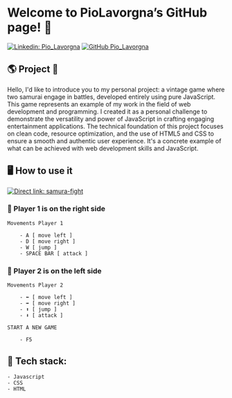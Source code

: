 # Welcome to PioLavorgna’s GitHub page! 🏯

[![Linkedin: Pio_Lavorgna](https://img.shields.io/badge/-Pio_Lavorgna-blue?style=flat-square&logo=Linkedin&logoColor=white&link=https://www.linkedin.com/in/piolavorgna/)](https://www.linkedin.com/in/piolavorgna/)
[![GitHub Pio_Lavorgna](https://img.shields.io/github/followers/PioLavorgna?label=follow&style=social)](https://github.com/PioLavorgna)

## 🌎 Project 🏯
Hello, I'd like to introduce you to my personal project: 
a vintage game where two samurai engage in battles, 
developed entirely using pure JavaScript. 
This game represents an example of my work in the field of web development and programming. 
I created it as a personal challenge to demonstrate the versatility and power of JavaScript in crafting engaging entertainment applications. 
The technical foundation of this project focuses on clean code, 
resource optimization, and the use of HTML5 and CSS to ensure a smooth and authentic user experience. 
It's a concrete example of what can be achieved with web development skills and JavaScript.

## 🖥️ How to use it
[![Direct link: samura-fight](https://img.shields.io/badge/-Direct_Link_Samurai_Fight-blue?style=flat-square&logo=Netlify&logoColor=white&link=https://samurai-fight-by-pio-lavorgna.netlify.app/)](https://samurai-fight-by-pio-lavorgna.netlify.app/)
	
### 👺 Player 1 is on the right side
	
	Movements Player 1
	
		- A [ move left ]
		- D [ move right ]
		- W [ jump ]
		- SPACE BAR [ attack ]
		
###  👺 Player 2 is on the left side
	
	Movements Player 2
	
		- ⬅️ [ move left ]
		- ➡️ [ move right ]
		- ⬆️ [ jump ]
		- ⬇️ [ attack ]
		
	START A NEW GAME
	
		- F5

## 🔧 Tech stack:
	
	- Javascript
	- CSS
	- HTML
	